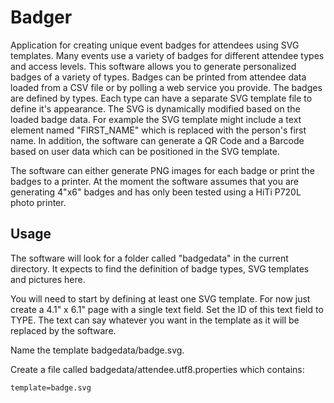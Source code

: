 Badger
======

Application for creating unique event badges for attendees using SVG templates.  Many events use a variety of badges for different attendee types and access levels.  This software allows you to generate personalized badges of a variety of types.  Badges can be printed from attendee data loaded from a CSV file or by polling a web service you provide.  The badges are defined by types.  Each type can have a separate SVG template file to define it's appearance.  The SVG is dynamically modified based on the loaded badge data.  For example the SVG template might include a text element named "FIRST_NAME" which is replaced with the person's first name.  In addition, the software can generate a QR Code and a Barcode based on user data which can be positioned in the SVG template.

The software can either generate PNG images for each badge or print the badges to a printer.  At the moment the software assumes that you are generating 4"x6" badges and has only been tested using a HiTi P720L photo printer.

Usage
-----


The software will look for a folder called "badgedata" in the current directory.  It expects to find the definition of badge types, SVG templates and pictures here.

You will need to start by defining at least one SVG template.  For now just create a 4.1" x 6.1" page with a single text field.  Set the ID of this text field to TYPE.  The text can say whatever you want in the template as it will be replaced by the software.

Name the template badgedata/badge.svg.

Create a file called badgedata/attendee.utf8.properties which contains:

```
template=badge.svg
```


